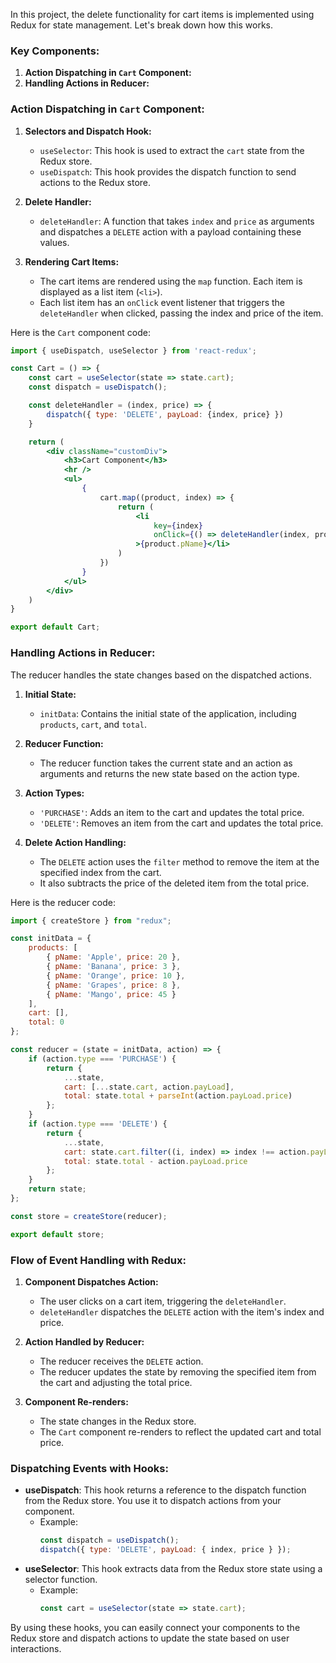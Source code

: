 In this project, the delete functionality for cart items is implemented using Redux for state management. Let's break down how this works.

### Key Components:
1. **Action Dispatching in `Cart` Component:**
2. **Handling Actions in Reducer:**

### Action Dispatching in `Cart` Component:
1. **Selectors and Dispatch Hook:**
   - `useSelector`: This hook is used to extract the `cart` state from the Redux store.
   - `useDispatch`: This hook provides the dispatch function to send actions to the Redux store.

2. **Delete Handler:**
   - `deleteHandler`: A function that takes `index` and `price` as arguments and dispatches a `DELETE` action with a payload containing these values.

3. **Rendering Cart Items:**
   - The cart items are rendered using the `map` function. Each item is displayed as a list item (`<li>`).
   - Each list item has an `onClick` event listener that triggers the `deleteHandler` when clicked, passing the index and price of the item.

Here is the `Cart` component code:

```jsx
import { useDispatch, useSelector } from 'react-redux';

const Cart = () => {
    const cart = useSelector(state => state.cart);
    const dispatch = useDispatch();

    const deleteHandler = (index, price) => {
        dispatch({ type: 'DELETE', payLoad: {index, price} })
    }

    return (
        <div className="customDiv">
            <h3>Cart Component</h3>
            <hr />
            <ul>
                {
                    cart.map((product, index) => {
                        return (
                            <li
                                key={index}
                                onClick={() => deleteHandler(index, product.price)}
                            >{product.pName}</li>
                        )
                    })
                }
            </ul>
        </div>
    )
}

export default Cart;
```

### Handling Actions in Reducer:
The reducer handles the state changes based on the dispatched actions. 

1. **Initial State:**
   - `initData`: Contains the initial state of the application, including `products`, `cart`, and `total`.

2. **Reducer Function:**
   - The reducer function takes the current state and an action as arguments and returns the new state based on the action type.

3. **Action Types:**
   - `'PURCHASE'`: Adds an item to the cart and updates the total price.
   - `'DELETE'`: Removes an item from the cart and updates the total price.

4. **Delete Action Handling:**
   - The `DELETE` action uses the `filter` method to remove the item at the specified index from the cart.
   - It also subtracts the price of the deleted item from the total price.

Here is the reducer code:

```jsx
import { createStore } from "redux";

const initData = {
    products: [
        { pName: 'Apple', price: 20 },
        { pName: 'Banana', price: 3 },
        { pName: 'Orange', price: 10 },
        { pName: 'Grapes', price: 8 },
        { pName: 'Mango', price: 45 }
    ],
    cart: [],
    total: 0
};

const reducer = (state = initData, action) => {
    if (action.type === 'PURCHASE') {
        return {
            ...state,
            cart: [...state.cart, action.payLoad],
            total: state.total + parseInt(action.payLoad.price)
        };
    }
    if (action.type === 'DELETE') {
        return {
            ...state,
            cart: state.cart.filter((i, index) => index !== action.payLoad.index),
            total: state.total - action.payLoad.price
        };
    }
    return state;
};

const store = createStore(reducer);

export default store;
```

### Flow of Event Handling with Redux:
1. **Component Dispatches Action:**
   - The user clicks on a cart item, triggering the `deleteHandler`.
   - `deleteHandler` dispatches the `DELETE` action with the item's index and price.

2. **Action Handled by Reducer:**
   - The reducer receives the `DELETE` action.
   - The reducer updates the state by removing the specified item from the cart and adjusting the total price.

3. **Component Re-renders:**
   - The state changes in the Redux store.
   - The `Cart` component re-renders to reflect the updated cart and total price.

### Dispatching Events with Hooks:
- **useDispatch**: This hook returns a reference to the dispatch function from the Redux store. You use it to dispatch actions from your component.
  - Example:
    ```javascript
    const dispatch = useDispatch();
    dispatch({ type: 'DELETE', payLoad: { index, price } });
    ```
- **useSelector**: This hook extracts data from the Redux store state using a selector function.
  - Example:
    ```javascript
    const cart = useSelector(state => state.cart);
    ```

By using these hooks, you can easily connect your components to the Redux store and dispatch actions to update the state based on user interactions.